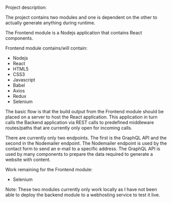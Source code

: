 Project description:

The project contains two modules and one is dependent on the other to actually generate
anything during runtime.

The Frontend module is a Nodejs application that contains React components.

Frontend module contains/will contain:
- Nodejs
- React
- HTML5
- CSS3
- Javascript
- Babel
- Axios
- Redux
- Selenium

The basic flow is that the build output from the Frontend module should be placed on a server
to host the React application. This application in turn calls the Backend application via REST
calls to predefined middleware routes/paths that are currently only open for incoming calls.

There are currently only two endpoints. The first is the GraphQL API and the second in the
Nodemailer endpoint. The Nodemailer endpoint is used by the contact form to send an e-mail to
a specific address. The GraphQL API is used by many components to prepare the data required to
generate a website with content.

Work remaining for the Frontend module:
- Selenium

Note: These two modules currently only work locally as I have not been able to deploy the backend
module to a webhosting service to test it live.
